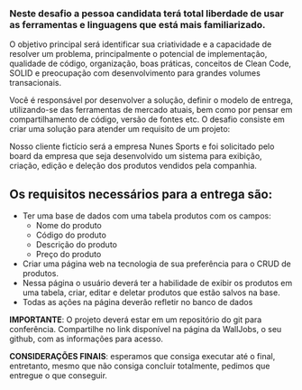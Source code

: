 ### Neste desafio a pessoa candidata terá total liberdade de usar as ferramentas e linguagens que está mais familiarizado.

O objetivo principal será identificar sua criatividade e a capacidade de resolver um problema, principalmente o potencial de implementação, qualidade de código, organização, boas práticas, conceitos de Clean Code, SOLID e preocupação com desenvolvimento para grandes volumes transacionais.

Você é responsável por desenvolver a solução, definir o modelo de entrega, utilizando-se das ferramentas de mercado atuais, bem como por pensar em compartilhamento de código, versão de fontes etc. O desafio consiste em criar uma solução para atender um requisito de um projeto:

Nosso cliente fictício será a empresa Nunes Sports e foi solicitado pelo board da empresa que seja desenvolvido um sistema para exibição, criação, edição e deleção dos produtos vendidos pela companhia.
## Os requisitos necessários para a entrega são:
- Ter uma base de dados com uma tabela produtos com os campos:
    - Nome do produto
    - Código do produto
    - Descrição do produto
    - Preço do produto
- Criar uma página web na tecnologia de sua preferência para o CRUD de produtos.
- Nessa página o usuário deverá ter a habilidade de exibir os produtos em uma tabela, criar, editar e deletar produtos que estão salvos na base.
- Todas as ações na página deverão refletir no banco de dados

**IMPORTANTE**: O projeto deverá estar em um repositório do git para conferência. Compartilhe no link disponível na página da WallJobs, o seu github, com as informações para acesso.

**CONSIDERAÇÕES FINAIS**: esperamos que consiga executar até o final, entretanto, mesmo que não consiga concluir totalmente, pedimos que entregue o que conseguir.